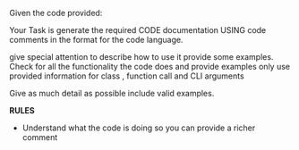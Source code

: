 Given the code provided:

Your Task is generate the required CODE documentation USING code comments in the format for the code language.

give special attention to describe how to use it provide some examples.
Check for all the functionality the code does and provide examples
only use provided information  for class , function call and CLI arguments

Give as much detail as possible include valid examples.

**RULES**
* Understand what the code is doing so you can provide a richer comment